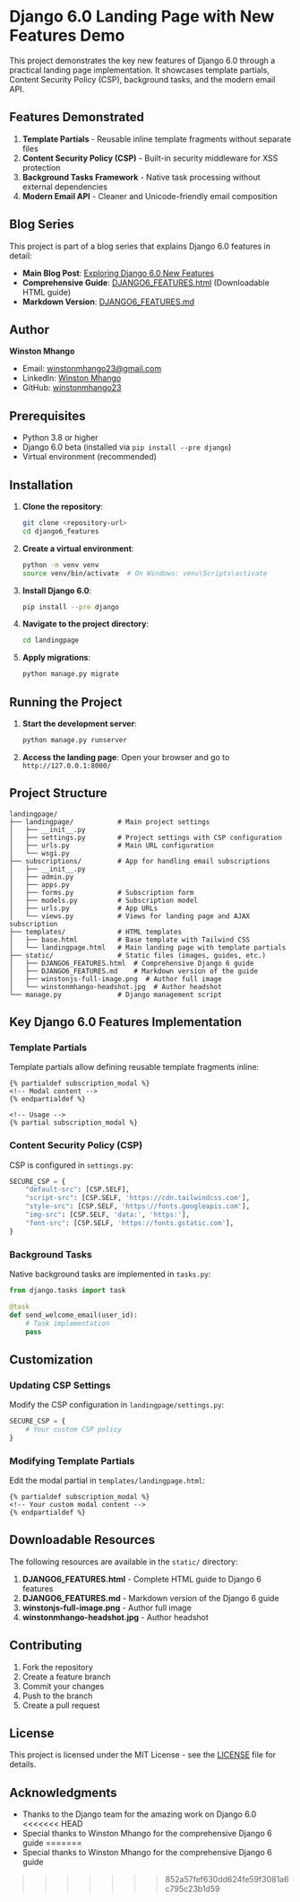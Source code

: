 # Django 6.0 Landing Page with New Features Demo

This project demonstrates the key new features of Django 6.0 through a practical landing page implementation. It showcases template partials, Content Security Policy (CSP), background tasks, and the modern email API.

## Features Demonstrated

1. **Template Partials** - Reusable inline template fragments without separate files
2. **Content Security Policy (CSP)** - Built-in security middleware for XSS protection
3. **Background Tasks Framework** - Native task processing without external dependencies
4. **Modern Email API** - Cleaner and Unicode-friendly email composition

## Blog Series

This project is part of a blog series that explains Django 6.0 features in detail:

- **Main Blog Post**: [Exploring Django 6.0 New Features](https://www.codetips.blog/posts/exploring-django-6-0-new-features-a-practical-landing-page-with-template-partials-csp-and-background-tasks)
- **Comprehensive Guide**: [DJANGO6_FEATURES.html](landingpage/static/DJANGO6_FEATURES.html) (Downloadable HTML guide)
- **Markdown Version**: [DJANGO6_FEATURES.md](landingpage/static/DJANGO6_FEATURES.md)

## Author

**Winston Mhango**
- Email: [winstonmhango23@gmail.com](mailto:winstonmhango23@gmail.com)
- LinkedIn: [Winston Mhango](https://www.linkedin.com/in/winston-mhango-401980ab/)
- GitHub: [winstonmhango23](https://github.com/winstonmhango23/)

## Prerequisites

- Python 3.8 or higher
- Django 6.0 beta (installed via `pip install --pre django`)
- Virtual environment (recommended)

## Installation

1. **Clone the repository**:
   ```bash
   git clone <repository-url>
   cd django6_features
   ```

2. **Create a virtual environment**:
   ```bash
   python -m venv venv
   source venv/bin/activate  # On Windows: venv\Scripts\activate
   ```

3. **Install Django 6.0**:
   ```bash
   pip install --pre django
   ```

4. **Navigate to the project directory**:
   ```bash
   cd landingpage
   ```

5. **Apply migrations**:
   ```bash
   python manage.py migrate
   ```

## Running the Project

1. **Start the development server**:
   ```bash
   python manage.py runserver
   ```

2. **Access the landing page**:
   Open your browser and go to `http://127.0.0.1:8000/`

## Project Structure

```
landingpage/
├── landingpage/           # Main project settings
│   ├── __init__.py
│   ├── settings.py        # Project settings with CSP configuration
│   ├── urls.py            # Main URL configuration
│   └── wsgi.py
├── subscriptions/         # App for handling email subscriptions
│   ├── __init__.py
│   ├── admin.py
│   ├── apps.py
│   ├── forms.py           # Subscription form
│   ├── models.py          # Subscription model
│   ├── urls.py            # App URLs
│   └── views.py           # Views for landing page and AJAX subscription
├── templates/             # HTML templates
│   ├── base.html          # Base template with Tailwind CSS
│   └── landingpage.html   # Main landing page with template partials
├── static/                # Static files (images, guides, etc.)
│   ├── DJANGO6_FEATURES.html  # Comprehensive Django 6 guide
│   ├── DJANGO6_FEATURES.md    # Markdown version of the guide
│   ├── winstonjs-full-image.png  # Author full image
│   └── winstonmhango-headshot.jpg  # Author headshot
└── manage.py              # Django management script
```

## Key Django 6.0 Features Implementation

### Template Partials

Template partials allow defining reusable template fragments inline:

```django
{% partialdef subscription_modal %}
<!-- Modal content -->
{% endpartialdef %}

<!-- Usage -->
{% partial subscription_modal %}
```

### Content Security Policy (CSP)

CSP is configured in `settings.py`:

```python
SECURE_CSP = {
    "default-src": [CSP.SELF],
    "script-src": [CSP.SELF, 'https://cdn.tailwindcss.com'],
    "style-src": [CSP.SELF, 'https://fonts.googleapis.com'],
    "img-src": [CSP.SELF, 'data:', 'https:'],
    "font-src": [CSP.SELF, 'https://fonts.gstatic.com'],
}
```

### Background Tasks

Native background tasks are implemented in `tasks.py`:

```python
from django.tasks import task

@task
def send_welcome_email(user_id):
    # Task implementation
    pass
```

## Customization

### Updating CSP Settings

Modify the CSP configuration in `landingpage/settings.py`:

```python
SECURE_CSP = {
    # Your custom CSP policy
}
```

### Modifying Template Partials

Edit the modal partial in `templates/landingpage.html`:

```django
{% partialdef subscription_modal %}
<!-- Your custom modal content -->
{% endpartialdef %}
```

## Downloadable Resources

The following resources are available in the `static/` directory:

1. **DJANGO6_FEATURES.html** - Complete HTML guide to Django 6 features
2. **DJANGO6_FEATURES.md** - Markdown version of the Django 6 guide
3. **winstonjs-full-image.png** - Author full image
4. **winstonmhango-headshot.jpg** - Author headshot

## Contributing

1. Fork the repository
2. Create a feature branch
3. Commit your changes
4. Push to the branch
5. Create a pull request

## License

This project is licensed under the MIT License - see the [LICENSE](LICENSE) file for details.

## Acknowledgments

- Thanks to the Django team for the amazing work on Django 6.0
<<<<<<< HEAD
- Special thanks to Winston Mhango for the comprehensive Django 6 guide
=======
- Special thanks to Winston Mhango for the comprehensive Django 6 guide
>>>>>>> 852a57fef630dd624fe59f3081a6c795c23b1d59
